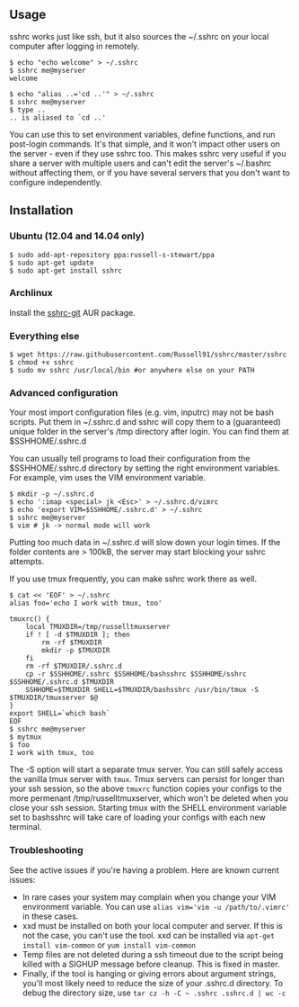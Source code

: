 ## Usage

sshrc works just like ssh, but it also sources the ~/.sshrc on your local computer after logging in remotely.

    $ echo "echo welcome" > ~/.sshrc
    $ sshrc me@myserver
    welcome

    $ echo "alias ..='cd ..'" > ~/.sshrc
    $ sshrc me@myserver
    $ type ..
    .. is aliased to `cd ..'

You can use this to set environment variables, define functions, and run post-login commands. It's that simple, and it won't impact other users on the server - even if they use sshrc too. This makes sshrc very useful if you share a server with multiple users and can't edit the server's ~/.bashrc without affecting them, or if you have several servers that you don't want to configure independently.

## Installation

### Ubuntu (12.04 and 14.04 only)

    $ sudo add-apt-repository ppa:russell-s-stewart/ppa
    $ sudo apt-get update
    $ sudo apt-get install sshrc

### Archlinux

Install the [sshrc-git][] AUR package.

### Everything else

    $ wget https://raw.githubusercontent.com/Russell91/sshrc/master/sshrc
    $ chmod +x sshrc
    $ sudo mv sshrc /usr/local/bin #or anywhere else on your PATH

### Advanced configuration

Your most import configuration files (e.g. vim, inputrc) may not be bash scripts. Put them in ~/.sshrc.d and sshrc will copy them to a (guaranteed) unique folder in the server's /tmp directory after login. You can find them at $SSHHOME/.sshrc.d

You can usually tell programs to load their configuration from the $SSHHOME/.sshrc.d directory by setting the right environment variables. For example, vim uses the VIM environment variable.

    $ mkdir -p ~/.sshrc.d
    $ echo ':imap <special> jk <Esc>' > ~/.sshrc.d/vimrc
    $ echo 'export VIM=$SSHHOME/.sshrc.d' > ~/.sshrc
    $ sshrc me@myserver
    $ vim # jk -> normal mode will work

Putting too much data in ~/.sshrc.d will slow down your login times. If the folder contents are > 100kB, the server may start blocking your sshrc attempts.

If you use tmux frequently, you can make sshrc work there as well.

    $ cat << 'EOF' > ~/.sshrc
    alias foo='echo I work with tmux, too'
    
    tmuxrc() {
        local TMUXDIR=/tmp/russelltmuxserver
        if ! [ -d $TMUXDIR ]; then
            rm -rf $TMUXDIR
            mkdir -p $TMUXDIR
        fi
        rm -rf $TMUXDIR/.sshrc.d
        cp -r $SSHHOME/.sshrc $SSHHOME/bashsshrc $SSHHOME/sshrc $SSHHOME/.sshrc.d $TMUXDIR
        SSHHOME=$TMUXDIR SHELL=$TMUXDIR/bashsshrc /usr/bin/tmux -S $TMUXDIR/tmuxserver $@
    }
    export SHELL=`which bash`
    EOF
    $ sshrc me@myserver
    $ mytmux
    $ foo
    I work with tmux, too

The -S option will start a separate tmux server. You can still safely access the vanilla tmux server with `tmux`. Tmux servers can persist for longer than your ssh session, so the above `tmuxrc` function copies your configs to the more permenant /tmp/russelltmuxserver, which won't be deleted when you close your ssh session. Starting tmux with the SHELL environment variable set to bashsshrc will take care of loading your configs with each new terminal.

### Troubleshooting

See the active issues if you're having a problem. Here are known current issues:

* In rare cases your system may complain when you change your VIM environment variable. You can use `alias vim='vim -u /path/to/.vimrc'` in these cases.
* xxd must be installed on both your local computer and server. If this is not the case, you can't use the tool. xxd can be installed via `apt-get install vim-common` or `yum install vim-common`
* Temp files are not deleted during a ssh timeout due to the script being killed with a SIGHUP message before cleanup. This is fixed in master.
* Finally, if the tool is hanging or giving errors about argument strings, you'll most likely need to reduce the size of your .sshrc.d directory. To debug the directory size, use `tar cz -h -C ~ .sshrc .sshrc.d | wc -c`

[sshrc-git]: https://aur.archlinux.org/packages/sshrc-git
